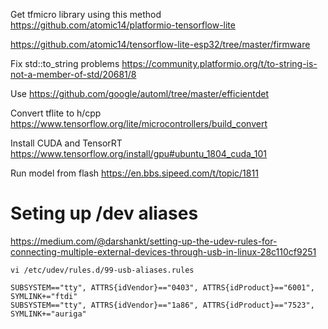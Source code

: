 Get tfmicro library using this method
https://github.com/atomic14/platformio-tensorflow-lite

https://github.com/atomic14/tensorflow-lite-esp32/tree/master/firmware

Fix std::to_string problems
https://community.platformio.org/t/to-string-is-not-a-member-of-std/20681/8

Use https://github.com/google/automl/tree/master/efficientdet

Convert tflite to h/cpp
https://www.tensorflow.org/lite/microcontrollers/build_convert

Install CUDA and TensorRT
https://www.tensorflow.org/install/gpu#ubuntu_1804_cuda_101

Run model from flash
https://en.bbs.sipeed.com/t/topic/1811


# Seting up /dev aliases

https://medium.com/@darshankt/setting-up-the-udev-rules-for-connecting-multiple-external-devices-through-usb-in-linux-28c110cf9251
```
vi /etc/udev/rules.d/99-usb-aliases.rules

SUBSYSTEM=="tty", ATTRS{idVendor}=="0403", ATTRS{idProduct}=="6001", SYMLINK+="ftdi"
SUBSYSTEM=="tty", ATTRS{idVendor}=="1a86", ATTRS{idProduct}=="7523", SYMLINK+="auriga"
```